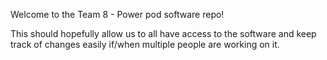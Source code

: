 Welcome to the Team 8 - Power pod software repo!

This should hopefully allow us to all have access to the software and keep track
of changes easily if/when multiple people are working on it.
